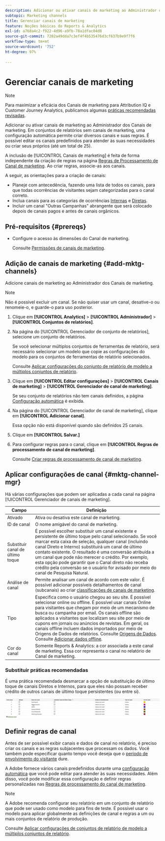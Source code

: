 ```yaml
---
description: Adicionar ou ativar canais de marketing ao Administrador dos Canais de marketing. Em conjuntos de relatórios sem canais de marketing, uma configuração automática permite criar diversos canais e suas regras. É possível editar os canais predefinidos para atender às suas necessidades ou criar seus próprios (até um total de 25).
subtopic: Marketing channels
title: Gerenciar canais de marketing
feature: Noções básicas do Reports & Analytics
exl-id: a768a4c2-f922-4d96-a9fb-78a1dfac04d8
source-git-commit: 7202a49dda7c3ef4f4b535476d3cf637b9e9f7f6
workflow-type: tm+mt
source-wordcount: '752'
ht-degree: 97%

---
```


# Gerenciar canais de marketing

>[!NOTE]
>
>Para maximizar a eficácia dos Canais de marketing para Attribution IQ e Customer Journey Analytics, publicamos algumas [práticas recomendadas revisadas](/help/components/c-marketing-channels/mchannel-best-practices.md).

Adicionar ou ativar canais de marketing ao Administrador dos Canais de marketing. Em conjuntos de relatórios sem canais de marketing, uma configuração automática permite criar diversos canais e suas regras. É possível editar os canais predefinidos para atender às suas necessidades ou criar seus próprios (até um total de 25).

A inclusão de [!UICONTROL Canais de marketing] é feita de forma independente da criação de regras na página [Regras de Processamento de Canal de marketing](/help/components/c-marketing-channels/c-rules.md). Ao criar regras, associe-as aos canais.

A seguir, as orientações para a criação de canais:

* Planeje com antecedência, fazendo uma lista de todos os canais, para que todas ocorrências de visitantes sejam categorizadas para o canal correto.
* Inclua canais para as categorias de ocorrências [Internas](/help/components/c-marketing-channels/c-rules.md) e [Diretas](/help/components/c-marketing-channels/c-rules.md).
* Incluir um canal &quot;Outras Campanhas&quot; abrangente que será colocado depois de canais pagos e antes de canais orgânicos.


## Pré-requisitos {#prereqs}

* Configure o acesso às dimensões do Canal de marketing.

   Consulte [Permissões de canais de marketing](/help/components/c-marketing-channels/c-channel-report-access.md).

## Adição de canais de marketing {#add-mktg-channels}

Adicione canais de marketing ao Administrador dos Canais de marketing.

>[!NOTE]
>
>Não é possível excluir um canal. Se não quiser usar um canal, desative-o ou renomeie-o, e guarde-o para uso posterior.

1. Clique em **[!UICONTROL Analytics]** > **[!UICONTROL Administrador]** > **[!UICONTROL Conjuntos de relatórios]**.
1. Na página do [!UICONTROL Gerenciador de conjunto de relatórios], selecione um conjunto de relatórios.

   Se você selecionar múltiplos conjuntos de ferramentas de relatório, será necessário selecionar um modelo que copie as configurações do modelo para os conjuntos de ferramentas de relatório selecionados.

   Consulte [Aplicar configurações do conjunto de relatório de modelo a múltiplos conjuntos de relatório](/help/components/c-marketing-channels/c-getting-started-mchannel.md).

1. Clique em **[!UICONTROL Editar configurações]** > **[!UICONTROL Canais de marketing]** > **[!UICONTROL Gerenciador de canal de marketing]**.

   Se seu conjunto de relatórios não tem canais definidos, a página [Configuração automática](/help/components/c-marketing-channels/c-getting-started-mchannel.md) é exibida.

1. Na página do [!UICONTROL Gerenciador de canal de marketing], clique em **[!UICONTROL Adicionar canal]**.

   Essa opção não está disponível quando são definidos 25 canais.

1. Clique em **[!UICONTROL Salvar.]**
1. Para configurar regras para o canal, clique em **[!UICONTROL Regras de processamento de canal de marketing]**.

   Consulte [Criar regras de processamento de canal de marketing](/help/components/c-marketing-channels/c-rules.md).

## Aplicar configurações de canal {#mktg-channel-mgr}

Há várias configurações que podem ser aplicadas a cada canal na página [!UICONTROL Gerenciador de canais de marketing].

| Campo | Definição |
|--- |--- |
| Ativado | Ativa ou desativa este canal de marketing. |
| ID de canal | O nome amigável do canal de marketing. |
| Substituir canal de último toque | É possível escolher substituir um canal existente e persistente de último toque pelo canal selecionado. Se você marcar esta caixa de seleção, qualquer canal (incluindo canal Direto e Interno) substituirá um canal de último contato existente. O resultado é uma conversão atribuída a um canal que pode não merecer o crédito. Por exemplo, esta opção pode garantir que o Canal direto não receba crédito pela conversão se o usuário for avisado por meio do canal de Pesquisa Natural. |
| Análise de canal | Permite analisar um canal de acordo com este valor. É possível adicionar possíveis detalhamentos de canal (subcanais) ao criar [classificações de canais de marketing](/help/components/c-marketing-channels/classifictions-mchannel.md). |
| Tipo | Especifica como o usuário chegou ao seu site. É possível selecionar online ou offline. É possível usar canais Online para visitantes que chegam por meio de um mecanismo de busca ou campanha por email. Os canais offline são aplicados a visitantes que localizam seu site por meio de cupons em jornais ou anúncios de revistas. Em geral, os canais offline incluem dados importados por meio de Origens de Dados de relatórios. Consulte [Origens de Dados](https://docs.adobe.com/content/help/pt-BR/analytics/import/data-sources/datasrc-home.html). Consulte [Adicionar dados offline](/help/components/c-marketing-channels/c-getting-started-mchannel.md). |
| Cor do canal | Somente Reports &amp; Analytics: a cor associada a este canal de marketing. Essa cor representa o canal no relatório de Canal de marketing. |

### Substituir práticas recomendadas

É uma prática recomendada desmarcar a opção de substituição de último toque de canais Diretos e Internos, para que eles não possam receber crédito de outros canais de último toque persistentes (ou entre si).

![](assets/int-channel2.png)

## Definir regras de canal

Antes de ser possível exibir canais e dados de canal no relatório, é preciso criar os canais e as regras subjacentes que processam os dados. Você também pode especificar quanto tempo você deseja que o [período de envolvimento do visitante](/help/components/c-marketing-channels/visitor-engagement.md) dure.

A Adobe fornece vários canais predefinidos durante uma [configuração automática](/help/components/c-marketing-channels/c-getting-started-mchannel.md) que você pode editar para atender às suas necessidades. Além disso, você pode modificar essa configuração e definir regras personalizadas nas [Regras de processamento do canal de marketing](/help/components/c-marketing-channels/c-rules.md).

>[!NOTE]
>
>A Adobe recomenda configurar seu relatório em um conjunto de relatório que pode ser usado como modelo para fins de teste. É possível usar o modelo para aplicar globalmente as definições de canal e regras a um ou mais conjuntos de relatório de produção.
>
>Consulte [Aplicar configurações de conjuntos de relatório de modelo a múltiplos conjuntos de relatório](/help/components/c-marketing-channels/c-getting-started-mchannel.md).
